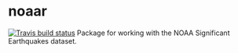 # noaar

[![Travis build status](https://travis-ci.org/dragosmg/noaar.svg?branch=master)](https://travis-ci.org/dragosmg/noaar)
Package for working with the NOAA Significant Earthquakes dataset.

